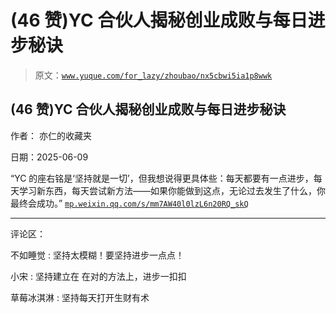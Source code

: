 # (46 赞)YC 合伙人揭秘创业成败与每日进步秘诀

> 原文：[`www.yuque.com/for_lazy/zhoubao/nx5cbwi5ia1p8wwk`](https://www.yuque.com/for_lazy/zhoubao/nx5cbwi5ia1p8wwk)

## (46 赞)YC 合伙人揭秘创业成败与每日进步秘诀

作者： 亦仁的收藏夹

日期：2025-06-09

“YC 的座右铭是‘坚持就是一切’，但我想说得更具体些：每天都要有一点进步，每天学习新东西，每天尝试新方法——如果你能做到这点，无论过去发生了什么，你最终会成功。” [`mp.weixin.qq.com/s/mm7AW40l0lzL6n20RQ_skQ`](https://mp.weixin.qq.com/s/mm7AW40l0lzL6n20RQ_skQ)

* * *

评论区：

不如睡觉 : 坚持太模糊！要坚持进步一点点！

小宋 : 坚持建立在 在对的方法上，进步一扣扣

草莓冰淇淋 : 坚持每天打开生财有术